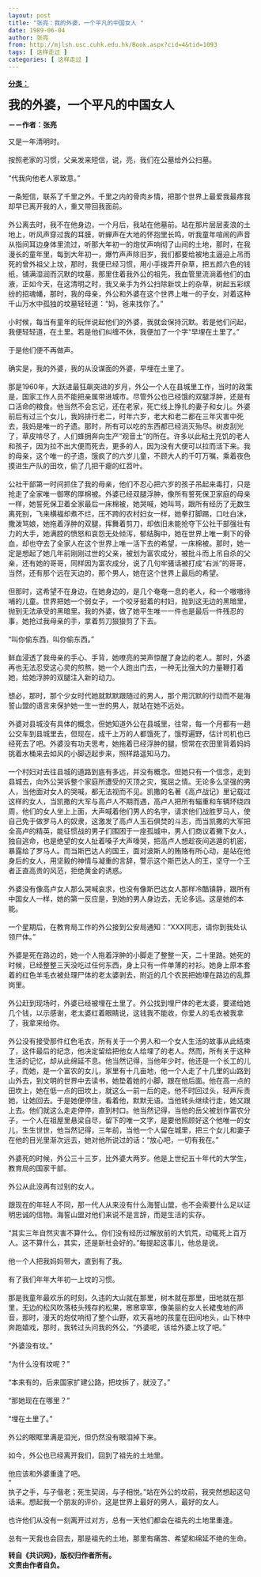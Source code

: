 ```yaml
---
layout: post
title: "张亮：我的外婆，一个平凡的中国女人 "
date: 1989-06-04
author: 张亮
from: http://mjlsh.usc.cuhk.edu.hk/Book.aspx?cid=4&tid=1093
tags: [ 这样走过 ]
categories: [ 这样走过 ]
---
```


<div style="margin: 15px 10px 10px 0px;">
 <div>
  <span id="ctl00_ContentPlaceHolder1_chapter1_SubjectLabel" style="font-weight:bold;text-decoration:underline;">
   分类：
  </span>
 </div>
 <p>
  <strong>
   <font size="5">
    我的外婆，一个平凡的中国女人
   </font>
  </strong>
 </p>
 <p>
  <strong>
   －－作者：张亮
  </strong>
 </p>
 <p>
  又是一年清明时。
  <br/>
  <br/>
  按照老家的习惯，父亲发来短信，说，亮，我们在公墓给外公扫墓。
  <br/>
  <br/>
  “代我向他老人家致意。”
  <br/>
  <br/>
  一条短信，联系了千里之外，千里之内的骨肉乡情，把那个世界上最爱我最疼我却早已离开我的人，重又带回我面前。
  <br/>
  <br/>
  外公离去时，我不在他身边，一个月后，我站在他墓前。站在那片层层麦浪的土地上，听风声穿过我的耳膜，听蝉声在大地的怀抱里长鸣，听我童年喧闹的声音从指间耳边身体里流过，听那大年初一的炮仗声响彻了山间的土地，那时，在我漫长的童年里，每到大年初一，爆竹声声除旧岁，我们都要给被地主逼迫上吊而死的曾外祖父上坟，那时，我便已经习惯，用小手拨弄开杂草，把五颜六色的钱纸，铺满湿润而沉默的坟墓，那里住着我外公的祖先，我血管里流淌着他们的血液，正如今天，在这清明之时，我又亲手为外公扫除新坟上的杂草，树起五彩缤纷的招魂幡，那时，我的母亲，外公和外婆在这个世界上唯一的子女，对着这种千山万水中孤独的坟墓轻轻道：“妈，爸来找你了。”
  <br/>
  <br/>
  小时候，每当有童年的玩伴说起他们的外婆，我就会保持沉默。若是他们问起，我便轻轻道，在土里。若是他们纠缠不休，我便加了一个字“早埋在土里了。”
  <br/>
  <br/>
  于是他们便不再做声。
  <br/>
  <br/>
  确实是，我的外婆，我的从没谋面的外婆，早埋在土里了。
  <br/>
  <br/>
  那是1960年，大跃进最狂飙突进的岁月，外公一个人在县城里工作，当时的政策是，国家工作人员不能把亲属带进城市。尽管外公也已经饿的双腿浮肿，还是有口活命的粮食。他当然不会忘记，还在老家，死亡线上挣扎的妻子和女儿。外婆前后有过三个女儿，我妈排行老二，时年六岁，老大和老二都在三年灾害中死去，我妈是唯一的孑遗。那时，所有可以吃的东西都已经消灭殆尽。树皮刮光了，草皮啃尽了，人们蜂拥奔向生产“观音土”的所在。许多以此粘土充饥的老人和孩子，因为拉不出大便而死去，更多的人，因为没有大便可以拉而活下来。我的母亲，这个唯一的孑遗，饿疯了的六岁儿童，不顾大人的千叮万嘱，乘着夜色摸进生产队的田坎，偷了几把干瘪的红苕叶。
  <br/>
  <br/>
  公社干部第一时间抓住了我的母亲，他们不忍心把六岁的孩子吊起来毒打，只是抢走了全家唯一御寒的厚棉被。外婆已经双腿浮肿，像所有誓死保卫家庭的母亲一样，她誓死保卫着全家最后一床棉被，她哭喊，她叫骂，跟所有经历了无数生离死别，飞来横福却煮不烂，压不跨的农村妇女一样，她拳打脚踢，口吐白沫，撒泼骂娘，她拖着浮肿的双腿，挥舞着剪刀，却依旧未能抢夺下公社干部强壮有力的大手，她满腔的愤怒和哀怨无处倾泻，郁结胸中，她在世界上唯一剩下的骨血，却也夺去了全家人在这个世界上唯一活下去的希望，一床棉被。那时，她一定是想起了她几年前刚刚过世的父亲，被划为富农成分，被批斗而上吊自杀的父亲，还有她的哥哥，同样因为富农成分，说了几句牢骚话被打成“右派”的哥哥，当然，还有那个远在天边的，那个男人，她在这个世界上最后的希望。
  <br/>
  <br/>
  但那时，这希望不在身边，在她身边的，是几个奄奄一息的老人，和一个嗷嗷待哺的儿童。世界把她一个弱女子，一个咬牙挺着的村妇，抛到这无边的黑暗里，抛到无法承受的黑暗里。我的外婆，做了她平生唯一一件也是最后一件残忍的事，她抢过我母亲的手，拿着剪刀狠狠剪了下去。
  <br/>
  <br/>
  “叫你偷东西，叫你偷东西。”
  <br/>
  <br/>
  鲜血浸透了我母亲的手心、手背，她嘹亮的哭声惊醒了身边的老人。那时，外婆再也无法忍受这心灵的煎熬，她一个人跑出门去，一种无比强大的力量鞭打着她，给她浮肿的双腿注入新的动力。
  <br/>
  <br/>
  想必，那时，那个少女时代她就默默跟随过的男人，那个用沉默的行动而不是海誓山盟的语言来保护她一生一世的男人，就站在她不远处。
  <br/>
  <br/>
  外婆对县城没有具体的概念，但她知道外公在县城里，往常，每一个月都有一趟公交车到县城里去，但现在，成千上万的人都饿死了，饿殍遍野，估计司机也已经死去了吧。外婆没有功夫思考，她拖着已经浮肿的腿，惯常在农田里背着妈妈挑着水桶来去如风的小脚迈起步来，照样路遥知马力。
  <br/>
  <br/>
  一个村妇对去往县城的道路到底有多远，并没有概念。但她只有一个信念，走到县城去，向外公哭诉整个家庭所遭受的灭顶之灾，冤屈之情。无论多么坚强的男人，当他面对女人的哭喊，都无法视而不见。凯撒的名著《高卢战记》里记载过这样的女人，当凯撒的大军与高卢人不期而遇，高卢人把所有辎重和车辆环绕四周，他们的女人坐上上面，大声喊着他们男人的名字，请求他们战胜罗马人，使自己免于做罗马人的奴隶，这激发了高卢人玉石俱焚的斗志，而当凯撒的大军把全高卢的精英，能征惯战的男子们围困于一座孤城中，男人们商议着撇下女人，独自逃命，也是绝望的女人扯着嗓子大声嚎哭，把高卢人想趁夜间逃遁的机密，暴露给了罗马人。而当斯巴达人的国王，面对波斯人的贿赂有所心动，是站在他身后的女人，用坚毅的神情与凝重的言辞，警示这个斯巴达人的王，坚守一个王者正直高贵的风范，拒绝黄金的诱惑。
  <br/>
  <br/>
  外婆没有像高卢女人那么哭喊哀求，也没有像斯巴达女人那样冷酷镇静，跟所有中国女人一样，她的第一反应是，到她的男人身边去，无论多远。这是她的本能。
  <br/>
  <br/>
  一个星期后，在教育局工作的外公接到公安局通知：“XXX同志，请你到我处认领尸体。”
  <br/>
  <br/>
  外婆是死在路边的，她一个人拖着浮肿的小脚走了整整一天，二十里路。她死的时候，已经整整三天没吃过任何东西，身上只有一件单薄的衬衫。她身上原本套着的红色羊毛衣被处理尸体的老太婆剥去，附近的几个农民把她埋在路边的乱葬岗里。
  <br/>
  <br/>
  外公赶到现场时，外婆已经被埋在土里了。外公找到埋尸体的老太婆，要递给她几个钱，以示感谢，老太婆红着眼睛说，这钱我不能收，你爱人的毛衣被我拿了，我拿来给你。
  <br/>
  <br/>
  外公没有接受那件红色毛衣，所有关于一个男人和一个女人生活的故事从此结束了，这件最后的纪念，他决定留给把他女人给埋了的老人。然而，所有关于这种生活的记忆，却从此绵延不息。他当然记得，当他年少时，他还是一个长工的儿子，而她，是一个富农的女儿，家里有十几亩地，他一个人走了十几里的山路到山外去，到文明的世界中去读书，她垫着她的小脚，跟在他后面。他在高一点的田坎上，她在低一点的田坎上，就这么一前一后的走。他不时回过头，轻声斥责她，让她回去。于是她便停住，看着他，默默无语。当他转头继续行走，她又跟上去。他们就这么走走停停，直到村口。他当然记得，当他的岳父被划作富农分子，一个人在祖屋里悬梁自尽，留下的唯一文字，是要他照顾好这个他唯一的女儿，生生世世，他当然记得，三年前，当他一个人留在城里，把三个女儿和妻子在他的目光里渐次远去，她对他所说过的话：“放心吧，一切有我在。”
  <br/>
  <br/>
  外婆死的时候，外公三十三岁，比外婆大两岁。他是上世纪五十年代的大学生，教育局的国家干部。
  <br/>
  <br/>
  外公从此没再有过别的女人。
  <br/>
  <br/>
  跟现在的年轻人不同，那一代人从来没有什么海誓山盟，也不会索要什么足以证明忠诚的信物。海誓山盟对他们来说不是言辞，而是生活的实存。
  <br/>
  <br/>
  “其实三年自然灾害不算什么。你们没有经历过解放前的大饥荒，动辄死上百万人。这不算什么，其实，还是新社会好的。”每提起这事儿，他总是说。
  <br/>
  <br/>
  他一个人把我妈妈带大，直到有了我。
  <br/>
  <br/>
  有了我们年年大年初一上坟的习惯。
  <br/>
  <br/>
  那是我童年最欢乐的时刻，久违的大山就在那里，树木就在那里，田地就在那里，无边的松风吹落枝头残存的松果，窸窸窣窣，像美丽的女人长裙曳地的声音，那时，漫天的炮仗响彻了整个山野，欢天喜地的孩童在田间地头，山下林中奔跑嬉戏，那时，我转过头问我的外公，“外婆呢，该给外婆上坟了吧。”
  <br/>
  <br/>
  “外婆没有坟。”
  <br/>
  <br/>
  “为什么没有坟呢？”
  <br/>
  <br/>
  “本来有的，后来国家扩建公路，把坟拆了，就没了。”
  <br/>
  <br/>
  “那她现在在哪里？”
  <br/>
  <br/>
  “埋在土里了。”
  <br/>
  <br/>
  外公的眼眶里满是泪光，但仍然没有眼泪掉下来。
  <br/>
  <br/>
  如今，外公也已经离开我们，回到了祖先的土地里。
  <br/>
  <br/>
  他应该和外婆重逢了吧。
  <br/>
  “
  <br/>
  执子之手，与子偕老；死生契阔，与子相悦。”站在外公的坟前，我突然想起这句话来。想起我一个朋友的评价，这是世界上最好的男人，最好的女人。
  <br/>
  <br/>
  也许他们从没有一刻离开过对方，总有一天他们都会在祖先的土地里重逢。
  <br/>
  <br/>
  总有一天我也会回去，那是祖先的土地，那里有痛苦、希望和绵延不绝的生命。
  <br/>
 </p>
 <p>
  <strong>
   转自《共识网》，版权归作者所有。
   <br/>
   文责由作者自负。
  </strong>
 </p>
</div>

